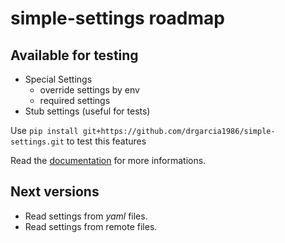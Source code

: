 simple-settings roadmap
=======================

Available for testing
---------------------
* Special Settings
    * override settings by env
    * required settings
* Stub settings (useful for tests)

Use `pip install git+https://github.com/drgarcia1986/simple-settings.git` to test this features

Read the [documentation](http://simple-settings.readthedocs.org/en/latest/) for more informations.

Next versions
-------------
* Read settings from _yaml_ files.
* Read settings from remote files.

